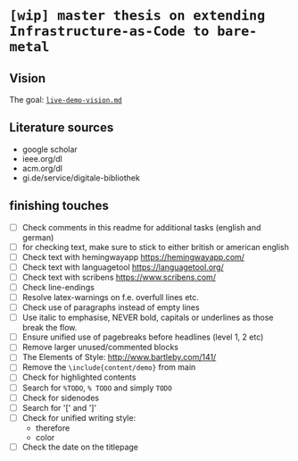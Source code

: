 # `[wip] master thesis on extending Infrastructure-as-Code to bare-metal`

<!-- ultimate goal: Publish as conference paper -->

<!-- ## Exposé ("Arbeitsplan")

## Vorläufiger Titel
Leveraging (immutable) (open-source) infrastructure-as-code for enterprise environments
infrastructure lifecycle management
infrastructure configuration management
infrastructure management system
comparison of infrastructure-as-code dsls and tools (and finding/creating a compromise)
designing a pluggable tosca orchestrator & simplify user-onboarding -->

<!-- ## Relevanz des Themas (aus praxisorientierter und wissenschaftlicher Perspektive)
Praxis: Was ist das Ziel, was gibt es dafür und was ist am Ansatz in dieser Thesis so besonders?
Wissenschaftlich: Relevanz von Cluster-API, OpenStack, tinkerbell, vSphere

## Zusammenfassung des Stands der aktuellen Forschung zum Themenbereich, wichtige Begriffe & Forschungslücken -->


<!-- ## Forschungsfragen und Ziele
Konkretisierung anhand von:
- Anwendungsbereich "untersucht am Beispiel von"
- Nischenaspekte "vor dem Hintergrund von"
- Blickwinkel "auf der Mitarbeiterebene / auf der technischen Ebene"
- Beziehungen -->

<!-- - Goal is to allow dynamic provision of k8s clusters for users - including storage
  - why multitenancy via multiple clusters
- From the base up; not cloud-vendor specific!
- Are VMs dead (are they even needed / the case for bare-metal)
  - comparison of bare-metal approach vs vSphere and/or OpenStack approach
  - constraints like
    - Workload comparison; are there workloads which cannot run in containers and require VMs?
    - minimum machine size defines minimum cluster size and therfore introduces unused resources
  - -> VMs make sense! What about their overhead? They need "zone/node affinity" as well
- OpenStack does a lot of those things, vSphere as well
  - is there a more lightweight or open source approach? A lot features aren't needed -->


<!-- - one mgmt server per rack for ipmi control, os distribution -> can this be done with top-of-rack-switch?
- instead of special network topologies, scheduling stuff, just let all bm-hosts communicate with all other bm-hosts
  - consider zone-affinity when allocating
  - try to allocate "closest fitting" node
- differentiate between bm-cluster and vm-cluster
  - in bm-cluster everyone can talk with everyone, zones can be nested, zones can be distinguished via address-spaces
  - in vm-cluster vlans & routes must be configured, vms should be placed close together (still consider node/zone affinity) to reduce hops
  - chicken and egg bootstrapping problem (security-wise, control-cluster-wise)
- two options for automated on-prem/non-cloud datacenter:
  - openstack
  - layers
    - hypervisor provisioning (on-demand with IPMI)
    - vm provisioning (on-demand via hypervisor API, f.e. vSphere)
    - clustering via k8s, or, if necessary, allow direct access to vms for some applications (f.e. Active Directory)
- outlook: application deployment; helm, kustomize, ...
- how to automate DNS
- stability of openstack? why so many problems at CaaS? -->


<!-- - there was an example where cloud platform migration was necessary for an application, and the lead developed "magic" - something similar
  - https://dzone.com/articles/reducing-your-cloud-costs-by-90
  - https://dzone.com/articles/nomadic-cloud-systems
  - https://polterguy.github.io/
- multi-cloud where everything-is-a-service and is based on a below layer -> lower layers can be translated between different cloud-providers -> making the whole thing cloud-agnostic
- when a cloud has a super cool feature and the others don't, but you want to use it, migrate. If others introduce it later, and are cheaper, migrate.
- the whole cloud-, container-, k8s-, iac-collection of things is about migration between environments -> the goal should be to make migration as easy as possible. As a cloud provider, I want to lock the user in, and catch foreigners as well, but make it subtle enough they are not feared away or give them advantages like superb prices.
  - migration between dev, staging and prod, migration between dev-machine and dev-machine as well as dev-machine and server, migration to a larger scale system (by scaling lol).
  - I adopt some new tech, f.e. docker (-> by writing docker files), now I want to migrate that somewhere else, so please make that easy goddamnit!
- migration-path ==> execution path -->

<!-- - with an everything-as-a-service-architecture, this should be easy!
  - have one language-fits-them-all, f.e. TOSCA/whatever
  - create an everything-as-a-service layered architecture
    - have a translation service between different providers, or be able to translate top level language into all different provider-dsls
  - ? use terraform as underlying base
- "micrate" (migrate, cloud, crate?)
- all "cloud-agnostic"-tools are just capable of running a scenario for different providers, but migration is still not possible, because of the provider-specific stuff. So providers seem to implement the same stuff differently making migrations unnecessary difficult.
- "truly cloud-agnostic iac-tooling" by implementing everything-as-a-service -->

<!-- scaling smaller is better: https://dzone.com/articles/cost-optimization-strategies-for-compute-instances
cost optimization tools: https://dzone.com/articles/zoom-spotify-and-others-slashed-their-cloud-costs
cloud vs serverless: https://dzone.com/articles/serverless-computing-vs-cloud-computing -->

<!-- - read chapter 10ff of simple-profile
- read chapter 13ff of simple-profile
- don't reinvent the wheel, allow other standards as artifacts, like openapi as api-spec -->

## Vision
The goal: [`live-demo-vision.md`](./live-demo-vision.md)

<!-- ## Zeitplan
- read papers, copy notes for `related work` and `background` (7-22p -> 4w)
- background (7-22p -> 2w a 7d; ~1p/d)
- introduction (3-4p -> 1w)
- design & implementation (5-10p -> 6w)
- evaluation (5-10p -> 2w)
- discussion (5-10p -> 2w)
- conclusion (2-4p -> 1w)
- abstract (1-2p -> 1w)
-> https://github.com/thetillhoff/master-thesis/milestones?direction=asc&sort=due_date&state=open -->

## Literature sources
- google scholar
- ieee.org/dl
- acm.org/dl
- gi.de/service/digitale-bibliothek

<!-- ## Notes for example toc in `notes.yml`
```yaml
4 pillars:
 - Hardware(-instances)
 - provisioning
 - config mgmt
 - Security & ID/User mgmt
 - RBAC
 - zero trust
 - multi-tenant environments
 - Storage / Persistance
 - Rook
 - Networking
 - (Service-)Mesh
subtopics:
 - BYOD, COD, UOD
 - bootstrapping 0-100
 - 2nd day
 - OSS, support/SLA/stability/maturity
``` -->

## finishing touches
- [ ] Check comments in this readme for additional tasks (english and german)
- [ ] for checking text, make sure to stick to either british or american english
- [ ] Check text with hemingwayapp https://hemingwayapp.com/
- [ ] Check text with languagetool https://languagetool.org/
- [ ] Check text with scribens https://www.scribens.com/
- [ ] Check line-endings
- [ ] Resolve latex-warnings on f.e. overfull lines etc.
- [ ] Check use of paragraphs instead of empty lines
- [ ] Use italic to emphasise, NEVER bold, capitals or underlines as those break the flow.
- [ ] Ensure unified use of pagebreaks before headlines (level 1, 2 etc)
- [ ] Remove larger unused/commented blocks
- [ ] The Elements of Style: http://www.bartleby.com/141/
- [ ] Remove the `\include{content/demo}` from main
- [ ] Check for highlighted contents
- [ ] Search for `%TODO`, `% TODO` and simply `TODO`
- [ ] Check for sidenodes
- [ ] Search for '[' and ']'
- [ ] Check for unified writing style:
  - therefore
  - color
- [ ] Check the date on the titlepage

<!-- ## Häufige Fehler
- Es fehlt der "rote Faden": Die Arbeit lässt keine Logik in Bezug auf die Fragestellung erkennen. Der Zusammenhang zwischen den Kapiteln wird nicht deutlich.
- Der Leser sollte zu jedem Zeitpunkt verstehen "warum" Sie etwas tun. Versuchen Sie Ihre Überlegungen klar darzulegen. Wenn Sie z.B. eine bestimmte Methodik verwenden, erklären Sie, warum Sie sich für diese Methodik und nicht für eine andere entschieden haben. Wenn Sie z.B. ein Bewertungsschema verwenden und für die Erfüllung von Kriterien Punkte vergeben, erklären Sie, wie Sie diese Punkte ermittelt haben und warum Sie diese auf genau diese Art ermittelt haben. Sobald sich im Kopf des Lesers ein "Häh? -Warum jetzt das?" bildet, haben Sie versäumt, wichtige Informationen zu vermitteln.
- Mangelnde Reflexion des Stoffes. Sie sollen eine Fragestellung / ein Problem lösen! Ordnen Sie Ihren Stoff ein und beurteilen Sie ihn wissenschaftlich. Also nicht nur Literaturquellen zusammensuchen und wiedergeben sondern eigenen Erkenntnisgewinn erzeugen.
- Bitte achten Sie auf Lesefreundlichkeit! Lange, verschachtelte Sätze mit einer Vielzahl an Fremdwörtern sind kein Kriterium für wissenschaftliche Kompetenz. Kurze, klare Sätze sind für Sie einfacher zu schreiben und für den Leser erheblich leichter zu verstehen....und was auch immer wieder passiert:
- Eine Untergliederung mit nur einem Gliederungspunkt. Dies mag zwar manchmal praktisch erscheinen, ist aber falsch!
- Falsche Zeilenumbrüche – unbedingt kontrollieren... und ganz wichtig...
- Achten Sie bitte auf Rechtschreibung und Grammatik – auch das fließt in die Note ein. Immer wieder werden Arbeiten vorgelegt, bei denen ich 10 Fehler pro Seite anstreiche. Dies vermittelt den Eindruck einer schlampig angefertigten Arbeit. Wenn Sie Probleme mit deutscher Rechtschreibung und Grammatik haben, suchen Sie sich einen Freund/Freundin/Familienmitglied für die Korrektur. -->

<!-- ## ...und noch ein paar Tipps für den Start
Es ist hilfreich, sich zunächst intensiv mit der Einleitung auseinanderzusetzen. Manchmal liest man in Ratgebern "schreib die Einleitung zuletzt". Das mag für die finale Fassung Ihrer Arbeit sinnvoll sein, inhaltlich müssen Sie sich aber unbedingt zu Beginn damit auseinandersetzen. Was genau ist denn das Ziel der Arbeit? Was soll das Ergebnis der Arbeit sein? Was soll Ihre Arbeit bewirken? Welches Problem möchten Sie lösen? Und wie können Siedieses Ergebnis am sinnvollsten erreichen? Und warum ist die ganze Arbeit überhaupt wichtig? Welche Relevanz hat das Thema? Zu Beginn ist es oft schwierig einen Einstieg in die Literaturrecherche zu finden. Es bietet sich an, mit Lehrbüchern zu den für Sie relevanten Themengebieten zu beginnen und über die Literaturverzeichnisse weiter zu suchen. Und bevor Sie mal nicht weiter wissen oder unsicher über das weitere Vorgehen sind, kontaktieren Sie Ihren betreuenden Professor / Ihre betreuende Professorin –dafür sind wir da. -->
